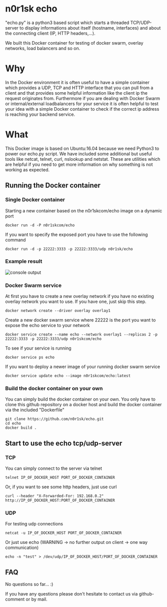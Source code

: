 # n0r1sk echo

"echo.py" is a python3 based script which starts a threaded TCP/UDP-server to display informations about itself (hostname, interfaces) and about the connecting client (IP, HTTP headers,...).

We built this Docker container for testing of docker swarm, overlay networks, load balancers and so on.

# Why
In the Docker environment it is often useful to have a simple container which provides a UDP, TCP and HTTP interface that you can pull from a client and that provides some helpful information like the client ip the request originates from. Furthermore if you are dealing with Docker Swarm or internal/external loadbalancers for your service it is often helpful to test your idea with a simple Docker container to check if the correct ip address is reaching your backend service.

# What
This Docker image is based on Ubuntu:16.04 because we need Python3 to power our echo.py script. We have included some additional but useful tools like netcat, telnet, curl, nslookup and netstat. These are utilities which are helpful if you need to get more information on why something is not working as expected.

## Running the Docker container
### Single Docker container
Starting a new container based on the n0r1skcom/echo image on a dynamic port
```
docker run -d -P n0r1skcom/echo
```
If you want to specify the exposed port you have to use the following command
```
docker run -d -p 22222:3333 -p 22222:3333/udp n0r1sk/echo
```
### Example result
![console output](https://www.n0r1sk.com/wp-content/uploads/2017/04/nocache_output-small.gif "console output")  

### Docker Swarm service
At first you have to create a new overlay network if you have no existing overlay network you want to use.
If you have one, just skip this step.
```
docker network create --driver overlay overlay1
```
Create a new docker swarm service where 22222 is the port you want to expose the echo service to your network
```
docker service create --name echo --network overlay1 --replicas 2 -p 22222:3333 -p 22222:3333/udp n0r1skcom/echo
```
To see if your service is running
```
docker service ps echo
```
If you want to deploy a newer image of your running docker swarm service
```
docker service update echo --image n0r1skcom/echo:latest
```

### Build the docker container on your own
You can simply build the docker container on your own. You only have to clone this github repository on a docker host and build the docker container via the included "Dockerfile"
```
git clone https://github.com/n0r1sk/echo.git
cd echo
docker build .
```

## Start to use the echo tcp/udp-server
### TCP
You can simply connect to the server via telnet
```
telnet IP_OF_DOCKER_HOST PORT_OF_DOCKER_CONTAINER
```
Or, if you want to see some http headers, just use curl
```
curl --header "X-Forwarded-For: 192.168.0.2" http://IP_OF_DOCKER_HOST:PORT_OF_DOCKER_CONTAINER
```
### UDP
For testing udp connections
```
netcat -u IP_OF_DOCKER_HOST PORT_OF_DOCKER_CONTAINER
```
Or just use echo (WARNING -> no further output on client -> one way communication)
```
echo -n "test" > /dev/udp/IP_OF_DOCKER_HOST/PORT_OF_DOCKER_CONTAINER
```

## FAQ
No questions so far...  :)

If you have any questions please don't hesitate to contact us via github-comment or by mail.
